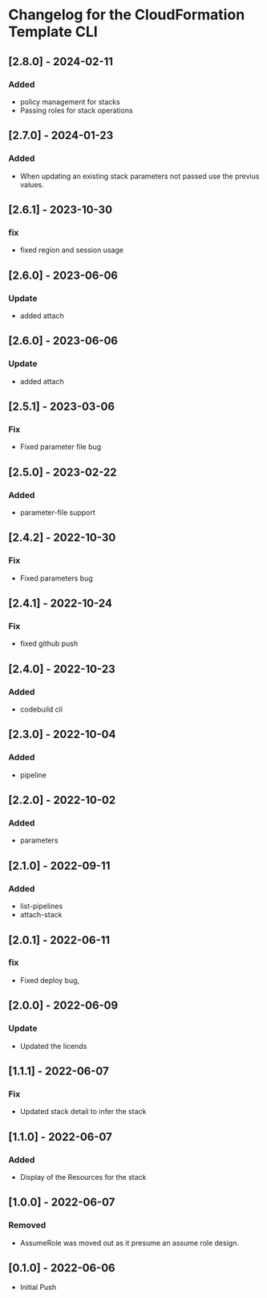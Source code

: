 # Changelog for the CloudFormation Template CLI


## [2.8.0] - 2024-02-11

### Added

- policy management for stacks
- Passing roles for stack operations

## [2.7.0] - 2024-01-23

### Added

- When updating an existing stack parameters not passed use the previus values.

## [2.6.1] - 2023-10-30

### fix

- fixed region and session usage

## [2.6.0] - 2023-06-06

### Update

- added attach

## [2.6.0] - 2023-06-06

### Update

- added attach

## [2.5.1] - 2023-03-06

### Fix

- Fixed parameter file bug

## [2.5.0] - 2023-02-22

### Added

- parameter-file support

## [2.4.2] - 2022-10-30

### Fix

- Fixed parameters bug

## [2.4.1] - 2022-10-24

### Fix

- fixed github push

## [2.4.0] - 2022-10-23

### Added

- codebuild cli

## [2.3.0] - 2022-10-04

### Added

- pipeline

## [2.2.0] - 2022-10-02

### Added

- parameters

## [2.1.0] - 2022-09-11

### Added

- list-pipelines
- attach-stack

## [2.0.1] - 2022-06-11

### fix

- Fixed deploy bug,

## [2.0.0] - 2022-06-09

### Update

- Updated the licends

## [1.1.1] - 2022-06-07

### Fix

- Updated stack detail to infer the stack

## [1.1.0] - 2022-06-07

### Added

- Display of the Resources for the stack

## [1.0.0] - 2022-06-07

### Removed

- AssumeRole was moved out as it presume an assume role design.

## [0.1.0] - 2022-06-06

- Initial Push
